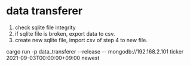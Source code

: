 # data transferer
1. check sqlite file integrity
2. if sqlite file is broken, export data to csv.
3. create new sqlite file, import csv of step 4 to new file.


cargo run -p data_transferer --release --  mongodb://192.168.2.101 ticker 2021-09-03T00:00:00+09:00 newest